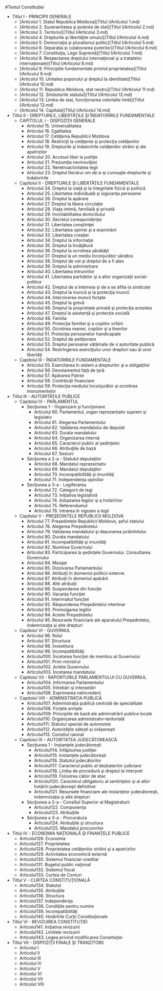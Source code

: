 #Textul Constituției
- Titlul I - PRINCIPII GENERALE
    - [Articolul 1. Statul Republica Moldova](Titlul I/Articolul 1.md)
    - [Articolul 2. Suveranitatea şi puterea de stat](Titlul I/Articolul 2.md)
    - [Articolul 3. Teritoriul](Titlul I/Articolul 3.md)
    - [Articolul 4. Drepturile şi libertăţile omului](Titlul I/Articolul 4.md)
    - [Articolul 5. Democraţia şi pluralismul politic](Titlul I/Articolul 5.md)
    - [Articolul 6. Separaţia şi colaborarea puterilor](Titlul I/Articolul 6.md)
    - [Articolul 7. Constituţia, Lege Supremă](Titlul I/Articolul 7.md)
    - [Articolul 8. Respectarea dreptului internaţional şi a tratatelor internaţionale](Titlul I/Articolul 8.md)
    - [Articolul 9. Principiile fundamentale privind proprietatea](Titlul I/Articolul 9.md)
    - [Articolul 10. Unitatea poporului şi dreptul la identitate](Titlul I/Articolul 10.md)
    - [Articolul 11. Republica Moldova, stat neutru](Titlul I/Articolul 11.md)
    - [Articolul 12. Simbolurile statului](Titlul I/Articolul 12.md)
    - [Articolul 13. Limba de stat, funcţionarea celorlalte limbi](Titlul I/Articolul 13.md)
    - [Articolul 14. Capitala](Titlul I/Articolul 14.md)
- Titlul II - DREPTURILE, LIBERTĂŢILE ŞI ÎNDATORIRILE FUNDAMENTALE
  - CAPITOLUL I - DISPOZIŢII GENERALE
    - Articolul 15. Universalitatea
    - Articolul 16. Egalitatea
    - Articolul 17. Cetăţenia Republicii Moldova
    - Articolul 18. Restricţii la cetăţenie şi protecţia cetăţenilor
    - Articolul 19. Drepturile şi îndatoririle cetăţenilor străini şi ale apatrizilor
    - Articolul 20. Accesul liber la justiţie
    - Articolul 21. Prezumţia nevinovăţiei
    - Articolul 22. Neretroactivitatea legii
    - Articolul 23. Dreptul fiecărui om de a-şi cunoaşte drepturile şi îndatoririle
  - Capitolul II - DREPTURILE ŞI LIBERTĂŢILE FUNDAMENTALE
    - Articolul 24. Dreptul la viaţă şi la integritate fizică şi psihică
    - Articolul 25. Libertatea individuală şi siguranţa persoanei
    - Articolul 26. Dreptul la apărare
    - Articolul 27. Dreptul la libera circulaţie
    - Articolul 28. Viaţa intimă, familială şi privată
    - Articolul 29. Inviolabilitatea domiciliului
    - Articolul 30. Secretul corespondenţei
    - Articolul 31. Libertatea conştiinţei
    - Articolul 32. Libertatea opiniei şi a exprimării
    - Articolul 33. Libertatea creaţiei
    - Articolul 34. Dreptul la informaţie
    - Articolul 35. Dreptul la învăţătură
    - Articolul 36. Dreptul la ocrotirea sănătăţii
    - Articolul 37. Dreptul la un mediu înconjurător sănătos
    - Articolul 38. Dreptul de vot şi dreptul de a fi ales
    - Articolul 39. Dreptul la administrare
    - Articolul 40. Libertatea întrunirilor
    - Articolul 41. Libertatea partidelor şi a altor organizaţii social-politice
    - Articolul 42. Dreptul de a întemeia şi de a se afilia la sindicate
    - Articolul 43. Dreptul la muncă şi la protecţia muncii
    - Articolul 44. Interzicerea muncii forţate
    - Articolul 45. Dreptul la grevă
    - Articolul 46. Dreptul la proprietate privată şi protecţia acesteia
    - Articolul 47. Dreptul la asistenţă şi protecţie socială
    - Articolul 48. Familia
    - Articolul 49. Protecţia familiei şi a copiilor orfani
    - Articolul 50. Ocrotirea mamei, copiilor şi a tinerilor
    - Articolul 51. Protecţia persoanelor handicapate
    - Articolul 52. Dreptul de petiţionare
    - Articolul 53. Dreptul persoanei vătămate de o autoritate publică
    - Articolul 54. Restrîngerea exerciţiului unor drepturi sau al unor libertăţi
  - Capitolul III - ÎNDATORIRILE FUNDAMENTALE
    - Articolul 55. Exercitarea în sistem a drepturilor şi a obligaţiilor
    - Articolul 56. Devotamentul faţă de ţară
    - Articolul 57. Apărarea Patriei
    - Articolul 58. Contribuţii financiare
    - Articolul 59. Protecţia mediului înconjurător şi ocrotirea monumentelor
- Titlul III - AUTORITĂŢILE PUBLICE
  - Capitolul IV - PARLAMENTUL
    - Secţiunea 1 - Organizare şi funcţionare
      - Articolul 60. Parlamentul, organ reprezentativ suprem şi legislativ
      - Articolul 61. Alegerea Parlamentului
      - Articolul 62. Validarea mandatului de deputat
      - Articolul 63. Durata mandatului
      - Articolul 64. Organizarea internă
      - Articolul 65. Caracterul public al şedinţelor
      - Articolul 66. Atribuţiile de bază
      - Articolul 67. Sesiuni
    - Secţiunea a 2-a - Statutul deputaţilor
      - Articolul 68. Mandatul reprezentativ
      - Articolul 69. Mandatul deputaţilor
      - Articolul 70. Incompatibilităţi şi imunităţi
      - Articolul 71. Independenţa opiniilor
    - Secţiunea a 3-a - Legiferarea
      - Articolul 72. Categorii de legi
      - Articolul 73. Iniţiativa legislativă
      - Articolul 74. Adoptarea legilor şi a hotărîrilor
      - Articolul 75. Referendumul
      - Articolul 76. Intrarea în vigoare a legii
  - Capitolul V - PREŞEDINTELE REPUBLICII MOLDOVA
    - Articolul 77. Preşedintele Republicii Moldova, şeful statului
    - Articolul 78. Alegerea Preşedintelui
    - Articolul 79. Validarea mandatului şi depunerea jurămîntului
    - Articolul 80. Durata mandatului
    - Articolul 81. Incompatibilităţi şi imunităţi
    - Articolul 82. Numirea Guvernului
    - Articolul 83. Participarea la şedinţele Guvernului. Consultarea Guvernului
    - Articolul 84. Mesaje
    - Articolul 85. Dizolvarea Parlamentului
    - Articolul 86. Atribuţii în domeniul politicii externe
    - Articolul 87. Atribuţii în domeniul apărării
    - Articolul 88. Alte atribuţii
    - Articolul 89. Suspendarea din funcţie
    - Articolul 90. Vacanţa funcţiei
    - Articolul 91. Interimatul funcţiei
    - Articolul 92. Răspunderea Preşedintelui interimar
    - Articolul 93. Promulgarea legilor
    - Articolul 94. Actele Preşedintelui
    - Articolul 95. Resursele financiare ale aparatului Preşedintelui, indemnizaţia şi alte drepturi
  - Capitolul VI - GUVERNUL
    - Articolul 96. Rolul
    - Articolul 97. Structura
    - Articolul 98. Învestitura
    - Articolul 99. Incompatibilităţi
    - Articolul100. Încetarea funcţiei de membru al Guvernului
    - Articolul101. Prim-ministrul
    - Articolul102. Actele Guvernului
    - Articolul103. Încetarea mandatului
  - Capitolul VII - RAPORTURILE PARLAMENTULUI CU GUVERNUL
    - Articolul104. Informarea Parlamentului
    - Articolul105. Întrebări şi interpelări
    - Articolul106. Exprimarea neîncrederii
  - Capitolul VIII - ADMINISTRAŢIA PUBLICĂ
    - Articolul107. Administraţia publică centrală de specialitate
    - Articolul108. Forţele armate
    - Articolul109. Principiile de bază ale administrării publice locale
    - Articolul110. Organizarea administrativ-teritorială
    - Articolul111. Statutul special de autonomie
    - Articolul112. Autorităţile săteşti şi orăşeneşti
    - Articolul113. Consiliul raional
  - Capitolul IX - AUTORITATEA JUDECĂTOREASCĂ
    - Secţiunea 1 - Instanţele judecătoreşti
      - Articolul114. Înfăptuirea justiţiei
      - Articolul115. Instanţele judecătoreşti
      - Articolul116. Statutul judecătorilor
      - Articolul117. Caracterul public al dezbaterilor judiciare
      - Articolul118. Limba de procedură şi dreptul la interpret
      - Articolul119. Folosirea căilor de atac
      - Articolul120. Caracterul obligatoriu al sentinţelor şi al altor hotărîri judecătoreşti definitive
      - Articolul121. Resursele financiare ale instanţelor judecătoreşti, indemnizaţia şi alte drepturi
    - Secţiunea a 2-a - Consiliul Superior al Magistraturii
      - Articolul122. Componenţa
      - Articolul123. Atribuţiile
    - Secţiunea a 3-a - Procuratura
      - Articolul124. Atribuţiile şi structura
      - Articolul125. Mandatul procurorilor
- Titlul IV - ECONOMIA NAŢIONALĂ ŞI FINANŢELE PUBLICE
  - Articolul126. Economia
  - Articolul127. Proprietatea
  - Articolul128. Proprietatea cetăţenilor străini şi a apatrizilor
  - Articolul129. Activitatea economică externă
  - Articolul130. Sistemul financiar-creditar
  - Articolul131. Bugetul public naţional
  - Articolul132. Sistemul fiscal
  - Articolul133. Curtea de Conturi
- Titlul V - CURTEA CONSTITUŢIONALĂ
  - Articolul134. Statutul
  - Articolul135. Atribuţiile
  - Articolul136. Structura
  - Articolul137. Independenţa
  - Articolul138. Condiţiile pentru numire
  - Articolul139. Incompatibilităţi
  - Articolul140. Hotărîrile Curţii Constituţionale
- Titlul VI - REVIZUIREA CONSTITUŢIEI
  - Articolul141. Iniţiativa revizuirii
  - Articolul142. Limitele revizuirii
  - Articolul143. Legea privind modificarea Constituţiei
- Titlul VII - DISPOZIŢII FINALE ŞI TRANZITORII
  - Articolul I
  - Articolul II
  - Articolul III
  - Articolul IV
  - Articolul V
  - Articolul VI
  - Articolul VII
  - Articolul VIII